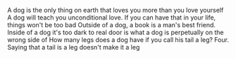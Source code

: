 A dog is the only thing on earth that loves you more than you love yourself
A dog will teach you unconditional love. If you can have that in your life, things won't be too bad
Outside of a dog, a book is a man's best friend. Inside of a dog it's too dark to real
door is what a dog is perpetually on the wrong side of
How many legs does a dog have if you call his tail a leg? Four. Saying that a tail is a leg doesn't make it a leg
